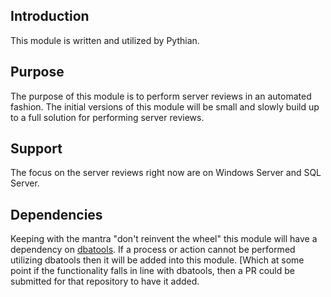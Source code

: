 ## Introduction

This module is written and utilized by Pythian.

## Purpose

The purpose of this module is to perform server reviews in an automated fashion. The initial versions of this module will be small and slowly build up to a full solution for performing server reviews.

## Support

The focus on the server reviews right now are on Windows Server and SQL Server.

## Dependencies

Keeping with the mantra "don't reinvent the wheel" this module will have a dependency on [dbatools](https://github.com/sqlcollaborative/dbatools). If a process or action cannot be performed utilizing dbatools then it will be added into this module. [Which at some point if the functionality falls in line with dbatools, then a PR could be submitted for that repository to have it added.